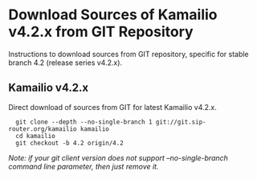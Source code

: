 # Download Sources of Kamailio v4.2.x from GIT Repository

Instructions to download sources from GIT repository, specific for
stable branch 4.2 (release series v4.2.x).

## Kamailio v4.2.x

Direct download of sources from GIT for latest Kamailio v4.2.x.

      git clone --depth --no-single-branch 1 git://git.sip-router.org/kamailio kamailio
      cd kamailio
      git checkout -b 4.2 origin/4.2

*Note: if your git client version does not support –no-single-branch
command line parameter, then just remove it.*
